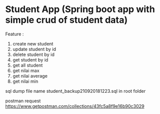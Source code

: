 # Student App (Spring boot app with simple crud of student data)
Feature :
1. create new student
2. update student by id
3. delete student by id
4. get student by id
5. get all student
6. get nilai max 
7. get nilai average
8. get nilai min

sql dump file name student_backup210920181223.sql in root folder

postman request https://www.getpostman.com/collections/43fc5a8f9e16b90c3029
